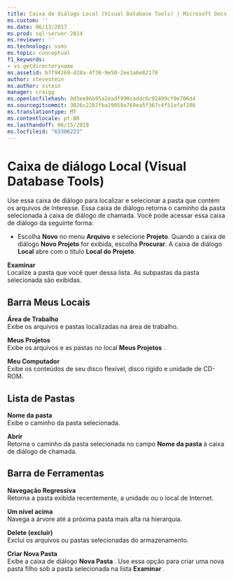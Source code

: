 ```yaml
---
title: Caixa de diálogo Local (Visual Database Tools) | Microsoft Docs
ms.custom: ''
ms.date: 06/13/2017
ms.prod: sql-server-2014
ms.reviewer: ''
ms.technology: ssms
ms.topic: conceptual
f1_keywords:
- vs.getdirectoryname
ms.assetid: b7f94269-d28a-4f30-9e50-2ee1a6e82178
author: stevestein
ms.author: sstein
manager: craigg
ms.openlocfilehash: 0d3ee86b85a2eadf990caddc6c92499cf0e706d4
ms.sourcegitcommit: 3026c22b7fba19059a769ea5f367c4f51efaf286
ms.translationtype: MT
ms.contentlocale: pt-BR
ms.lasthandoff: 06/15/2019
ms.locfileid: "63306223"
---
```

# <a name="location-dialog-box-visual-database-tools"></a>Caixa de diálogo Local (Visual Database Tools)
  Use essa caixa de diálogo para localizar e selecionar a pasta que contém os arquivos de interesse. Essa caixa de diálogo retorna o caminho da pasta selecionada à caixa de diálogo de chamada. Você pode acessar essa caixa de diálogo da seguinte forma:  
  
-   Escolha **Novo** no menu **Arquivo** e selecione **Projeto**. Quando a caixa de diálogo **Novo Projeto** for exibida, escolha **Procurar**. A caixa de diálogo **Local** abre com o título **Local do Projeto**.  
  
 **Examinar**  
 Localize a pasta que você quer dessa lista. As subpastas da pasta selecionada são exibidas.  
  
## <a name="my-places-bar"></a>Barra Meus Locais  
 **Área de Trabalho**  
 Exibe os arquivos e pastas localizadas na área de trabalho.  
  
 **Meus Projetos**  
 Exibe os arquivos e as pastas no local **Meus Projetos** .  
  
 **Meu Computador**  
 Exibe os conteúdos de seu disco flexível, disco rígido e unidade de CD-ROM.  
  
## <a name="folder-list"></a>Lista de Pastas  
 **Nome da pasta**  
 Exibe o caminho da pasta selecionada.  
  
 **Abrir**  
 Retorna o caminho da pasta selecionada no campo **Nome da pasta** à caixa de diálogo de chamada.  
  
## <a name="toolbar"></a>Barra de Ferramentas  
 **Navegação Regressiva**  
 Retorna a pasta exibida recentemente, a unidade ou o local de Internet.  
  
 **Um nível acima**  
 Navega a árvore até a próxima pasta mais alta na hierarquia.  
  
 **Delete (excluir)**  
 Exclui os arquivos ou pastas selecionadas do armazenamento.  
  
 **Criar Nova Pasta**  
 Exibe a caixa de diálogo **Nova Pasta** . Use essa opção para criar uma nova pasta filho sob a pasta selecionada na lista **Examinar** .  
  
  
